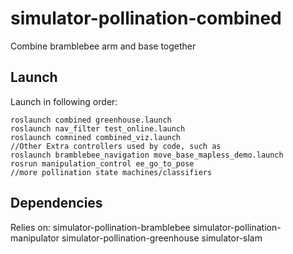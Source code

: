 # simulator-pollination-combined
Combine bramblebee arm and base together
## Launch
Launch in following order:
```
roslaunch combined greenhouse.launch
roslaunch nav_filter test_online.launch
roslaunch comnined combined_viz.launch
//Other Extra controllers used by code, such as
roslaunch bramblebee_navigation move_base_mapless_demo.launch
rosrun manipulation_control ee_go_to_pose
//more pollination state machines/classifiers
```
## Dependencies
Relies on:
simulator-pollination-bramblebee
simulator-pollination-manipulator
simulator-pollination-greenhouse
simulator-slam
